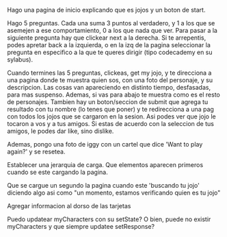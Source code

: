 Hago una pagina de inicio explicando que es jojos y un boton de start. 

Hago 5 preguntas. Cada una suma 3 puntos al verdadero, y 1 a los que se asemejen a ese comportamiento, 0 a los que nada que ver.  Para pasar a la siguiente pregunta hay que clickear next a la derecha. Si te arrepentis, podes apretar back a la izquierda, o en la izq de la pagina seleccionar la pregunta en especifico a la que te queres dirigir (tipo codecademy en su sylabus). 

Cuando termines las 5 preguntas, clickeas, get my jojo, y te direcciona a una pagina donde te muestra quien sos, con una foto del personaje, y su descripcion. Las cosas van apareciendo en distinto tiempo, desfasadas, para mas suspenso. Ademas, si vas para abajo te muestra como es el resto de personajes. Tambien hay un boton/seccion de submit que agrega tu resultado con tu nombre (lo tenes que poner) y te redirecciona a una pag con todos los jojos que se cargaron en la sesion. Asi podes ver que jojo le tocaron a vos y a tus amigos. Si estas de acuerdo con la seleccion de tus amigos, le podes dar like, sino dislike.

Ademas, pongo una foto de iggy con un cartel que dice 'Want to play again?' y se resetea.

Establecer una jerarquia de carga. Que elementos aparecen primeros cuando se este cargando la pagina.

Que se cargue un segundo la pagina cuando este 'buscando tu jojo' diciendo algo asi como "un momento, estamos verificando quien es tu jojo"

Agregar informacion al dorso de las tarjetas

Puedo updatear myCharacters con su setState? O bien, puede no existir myCharacters y que siempre updatee setResponse?
